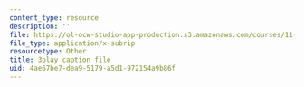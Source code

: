 ```yaml
---
content_type: resource
description: ''
file: https://ol-ocw-studio-app-production.s3.amazonaws.com/courses/11-601-introduction-to-environmental-policy-and-planning-fall-2016/4ae67be7dea95179a5d1972154a9b86f_klPt8DrL5tc.vtt
file_type: application/x-subrip
resourcetype: Other
title: 3play caption file
uid: 4ae67be7-dea9-5179-a5d1-972154a9b86f
---
```

